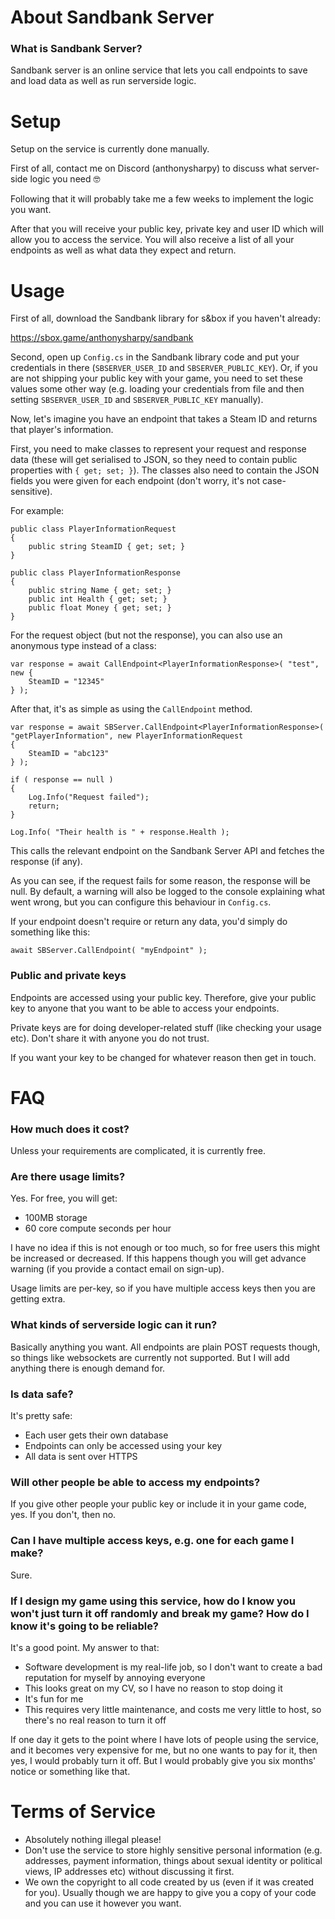 # About Sandbank Server

### What is Sandbank Server?

Sandbank server is an online service that lets you call endpoints to save and load data as well as run serverside logic.

# Setup

Setup on the service is currently done manually.

First of all, contact me on Discord (anthonysharpy) to discuss what server-side logic you need 🤓

Following that it will probably take me a few weeks to implement the logic you want.

After that you will receive your public key, private key and user ID which will allow you to access the service. You will also receive a list of all your endpoints as well as what data they expect and return.

# Usage

First of all, download the Sandbank library for s&box if you haven't already:

https://sbox.game/anthonysharpy/sandbank

Second, open up `Config.cs` in the Sandbank library code and put your credentials in there (`SBSERVER_USER_ID` and `SBSERVER_PUBLIC_KEY`). Or, if you are not shipping your public key with your game, you need to set these values some other way (e.g. loading your credentials from file and then setting `SBSERVER_USER_ID` and `SBSERVER_PUBLIC_KEY` manually).

Now, let's imagine you have an endpoint that takes a Steam ID and returns that player's information. 

First, you need to make classes to represent your request and response data (these will get serialised to JSON, so they need to contain public properties with `{ get; set; }`). The classes also need to contain the JSON fields you were given for each endpoint (don't worry, it's not case-sensitive).

For example:

```
public class PlayerInformationRequest
{
	public string SteamID { get; set; }
}

public class PlayerInformationResponse
{
	public string Name { get; set; }
	public int Health { get; set; }
	public float Money { get; set; }
}
```

For the request object (but not the response), you can also use an anonymous type instead of a class:

```
var response = await CallEndpoint<PlayerInformationResponse>( "test", new { 
	SteamID = "12345"
} );
```

After that, it's as simple as using the `CallEndpoint` method.

```
var response = await SBServer.CallEndpoint<PlayerInformationResponse>( "getPlayerInformation", new PlayerInformationRequest
{
    SteamID = "abc123"
} );

if ( response == null )
{
    Log.Info("Request failed");
    return;
}

Log.Info( "Their health is " + response.Health );
```

This calls the relevant endpoint on the Sandbank Server API and fetches the response (if any).

As you can see, if the request fails for some reason, the response will be null. By default, a warning will also be logged to the console explaining what went wrong, but you can configure this behaviour in `Config.cs`.

If your endpoint doesn't require or return any data, you'd simply do something like this:

```
await SBServer.CallEndpoint( "myEndpoint" );
```

### Public and private keys

Endpoints are accessed using your public key. Therefore, give your public key to anyone that you want to be able to access your endpoints.

Private keys are for doing developer-related stuff (like checking your usage etc). Don't share it with anyone you do not trust.

If you want your key to be changed for whatever reason then get in touch.

# FAQ

### How much does it cost?

Unless your requirements are complicated, it is currently free.

### Are there usage limits?

Yes. For free, you will get:

- 100MB storage
- 60 core compute seconds per hour

I have no idea if this is not enough or too much, so for free users this might be increased or decreased. If this happens though you will get advance warning (if you provide a contact email on sign-up).

Usage limits are per-key, so if you have multiple access keys then you are getting extra.

### What kinds of serverside logic can it run?

Basically anything you want. All endpoints are plain POST requests though, so things like websockets are currently not supported. But I will add anything there is enough demand for.

### Is data safe?

It's pretty safe:

- Each user gets their own database
- Endpoints can only be accessed using your key
- All data is sent over HTTPS

### Will other people be able to access my endpoints?

If you give other people your public key or include it in your game code, yes. If you don't, then no.

### Can I have multiple access keys, e.g. one for each game I make?

Sure.

### If I design my game using this service, how do I know you won't just turn it off randomly and break my game? How do I know it's going to be reliable?

It's a good point. My answer to that:

- Software development is my real-life job, so I don't want to create a bad reputation for myself by annoying everyone
- This looks great on my CV, so I have no reason to stop doing it
- It's fun for me
- This requires very little maintenance, and costs me very little to host, so there's no real reason to turn it off

If one day it gets to the point where I have lots of people using the service, and it becomes very expensive for me, but no one wants to pay for it, then yes, I would probably turn it off. But I would probably give you six months' notice or something like that.

# Terms of Service

- Absolutely nothing illegal please!
- Don't use the service to store highly sensitive personal information (e.g. addresses, payment information, things about sexual identity or political views, IP addresses etc) without discussing it first.
- We own the copyright to all code created by us (even if it was created for you). Usually though we are happy to  give you a copy of your code and you can use it however you want.